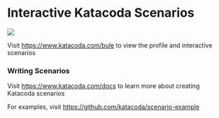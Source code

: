 # Interactive Katacoda Scenarios

[![](http://shields.katacoda.com/katacoda/bule/count.svg)](https://www.katacoda.com/bule "Get your profile on Katacoda.com")

Visit https://www.katacoda.com/bule to view the profile and interactive scenarios

### Writing Scenarios
Visit https://www.katacoda.com/docs to learn more about creating Katacoda scenarios

For examples, visit https://github.com/katacoda/scenario-example
